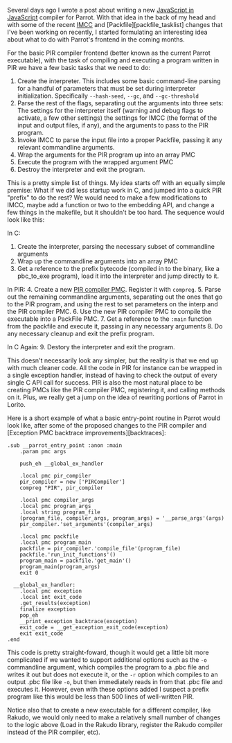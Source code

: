 Several days ago I wrote a post about writing a new
[JavaScript in JavaScript][jsinjs] compiler for Parrot. With that idea in the
back of my head and with some of the recent [IMCC][imcc_cleanups] and
[Packfile][packfile_tasklist] changes that I've been working on recently, I
started formulating an interesting idea about what to do with Parrot's
frontend in the coming months.

[jsinjs]: http://whiteknight.github.com/2010/12/07/javascript_on_parrot_plan.html
[imcc_cleanups]:
[packfile_tasklist]:

For the basic PIR compiler frontend (better known as the current Parrot
executable), with the task of compiling and executing a program written in PIR
we have a few basic tasks that we need to do:

1. Create the interpreter. This includes some basic command-line parsing for a
   handful of parameters that must be set during interpreter initialization.
   Specifically `--hash-seed`, `--gc`, and `--gc-threshold`
2. Parse the rest of the flags, separating out the arguments into three
   sets: The settings for the interpreter itself (warning and debug flags to
   activate, a few other settings) the settings for IMCC (the format of the
   input and output files, if any), and the arguments to pass to the PIR
   program.
3. Invoke IMCC to parse the input file into a proper Packfile, passing it
   any relevant commandline arguments.
4. Wrap the arguments for the PIR program up into an array PMC
5. Execute the program with the wrapped argument PMC
6. Destroy the interpreter and exit the program.

This is a pretty simple list of things. My idea starts off with an equally
simple premise: What if we did less startup work in C, and jumped into a
quick PIR "prefix" to do the rest? We would need to make a few modifications
to IMCC, maybe add a function or two to the embedding API, and change a few
things in the makefile, but it shouldn't be too hard. The sequence would look
like this:

In C:
1. Create the interpreter, parsing the necessary subset of commandline
   arguments
2. Wrap up the commandline arguments into an array PMC
3. Get a reference to the prefix bytecode (compiled in to the binary, like a
   pbc_to_exe program), load it into the interpreter and jump directly to it.

In PIR:
4. Create a new [PIR compiler PMC][pirpmc]. Register it with `compreg`.
5. Parse out the remaining commandline arguments, separating out the ones that
   go to the PIR program, and using the rest to set parameters on the interp
   and the PIR compiler PMC.
6. Use the new PIR compiler PMC to compile the executable into a PackFile PMC.
7. Get a reference to the `:main` function from the packfile and execute it,
   passing in any necessary arguments
8. Do any necessary cleanup and exit the prefix program.

In C Again:
9. Destory the interpreter and exit the program.

[pirpmc]: http://whiteknight.github.com/2011/01/14/exception_backtraces.html

This doesn't necessarily look any simpler, but the reality is that we end up
with much cleaner code. All the code in PIR for instance can be wrapped in
a single exception handler, instead of having to check the output of every
single C API call for success. PIR is also the most natural place to be
creating PMCs like the PIR compiler PMC, registering it, and calling methods
on it. Plus, we really get a jump on the idea of rewriting portions of Parrot
in Lorito.

Here is a short example of what a basic entry-point routine in Parrot would
look like, after some of the proposed changes to the PIR compiler and
[Exception PMC backtrace improvements][backtraces]:

    .sub __parrot_entry_point :anon :main
        .param pmc args

        push_eh __global_ex_handler

        .local pmc pir_compiler
        pir_compiler = new ['PIRCompiler']
        compreg "PIR", pir_compiler

        .local pmc compiler_args
        .local pmc program_args
        .local string program_file
        (program_file, compiler_args, program_args) = '__parse_args'(args)
        pir_compiler.'set_arguments'(compiler_args)

        .local pmc packfile
        .local pmc program_main
        packfile = pir_compiler.'compile_file'(program_file)
        packfile.'run_init_functions'()
        program_main = packfile.'get_main'()
        program_main(program_args)
        exit 0

      __global_ex_handler:
        .local pmc exception
        .local int exit_code
        .get_results(exception)
        finalize exception
        pop_eh
        __print_exception_backtrace(exception)
        exit_code = __get_exception_exit_code(exception)
        exit exit_code
    .end

This code is pretty straight-foward, though it would get a little bit more
complicated if we wanted to support additional options such as the `-o`
commandline argument, which compiles the program to a .pbc file and writes it
out but does not execute it, or the `-r` option which compiles to an output
.pbc file like `-o`, but then immediately reads in from that .pbc file and
executes it. However, even with these options added I suspect a prefix program
like this would be less than 500 lines of well-written PIR.

Notice also that to create a new executable for a different compiler, like
Rakudo, we would only need to make a relatively small number of changes to the
logic above (Load in the Rakudo library, register the Rakudo compiler instead
of the PIR compiler, etc).
